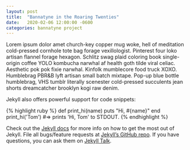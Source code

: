 ```yaml
---
layout: post
title:  "Bannatyne in the Roaring Twenties"
date:   2020-02-06 12:00:00 -0600
categories: bannatyne project
---
```

Lorem ipsum dolor amet church-key copper mug woke, hell of meditation cold-pressed cornhole tote bag forage vexillologist. Pinterest four loko artisan flannel forage hexagon. Schlitz swag plaid coloring book single-origin coffee YOLO kombucha narwhal af health goth tilde viral celiac. Aesthetic pok pok fixie narwhal. Kinfolk mumblecore food truck XOXO. Humblebrag PBR&B lyft artisan small batch mixtape. Pop-up blue bottle humblebrag, VHS tumblr literally scenester cold-pressed succulents jean shorts dreamcatcher brooklyn kogi raw denim.

Jekyll also offers powerful support for code snippets:

{% highlight ruby %}
def print_hi(name)
  puts "Hi, #{name}"
end
print_hi('Tom')
#=> prints 'Hi, Tom' to STDOUT.
{% endhighlight %}

Check out the [Jekyll docs][jekyll-docs] for more info on how to get the most out of Jekyll. File all bugs/feature requests at [Jekyll’s GitHub repo][jekyll-gh]. If you have questions, you can ask them on [Jekyll Talk][jekyll-talk].

[jekyll-docs]: https://jekyllrb.com/docs/home
[jekyll-gh]:   https://github.com/jekyll/jekyll
[jekyll-talk]: https://talk.jekyllrb.com/
